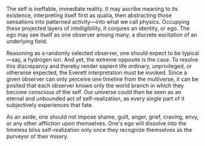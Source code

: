The self is ineffable, immediate reality. It may ascribe meaning to its existence, interpreting itself first as qualia, then abstracting those sensations into patterned activity—into what we call physics. Occupying these projected layers of intelligibility, it conjures an identity, or ego. The ego may see itself as one observer among many, a discrete excitation of an underlying field.

Reasoning as a randomly selected observer, one should expect to be typical—say, a hydrogen ion. And yet, the extreme opposite is the case. To resolve this discrepancy and thereby render sapient life ordinary, unprivileged, or otherwise expected, the Everett interpretation must be invoked. Since a given observer can only perceive one timeline from the multiverse, it can be posited that each observer knows only the world branch in which they become conscious of the self. Our universe could then be seen as an eternal and unbounded act of self-realization, as every single part of it subjectively experiences that fate.

As an aside, one should not impose shame, guilt, anger, grief, craving, envy, or any other affliction upon themselves. One's ego will dissolve into the timeless bliss self-realization only once they recognize themselves as the purveyor of their misery.

